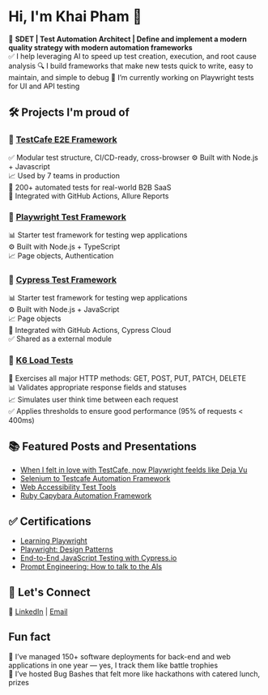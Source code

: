# Hi, I'm Khai Pham 👋

🚀 **SDET | Test Automation Architect | Define and implement a modern quality strategy with modern automation frameworks**  
✅ I help leveraging AI to speed up test creation, execution, and root cause analysis
🔍 I build frameworks that make new tests quick to write, easy to maintain, and simple to debug
🔭 I’m currently working on Playwright tests for UI and API testing  

## 🛠️ Projects I'm proud of

### 🔹 [TestCafe E2E Framework](https://github.com/khaidpham/testcafe-tests)
✅ Modular test structure, CI/CD-ready, cross-browser
⚙️ Built with Node.js + Javascript  
📈 Used by 7 teams in production  
🧪 200+ automated tests for real-world B2B SaaS  
🔧 Integrated with GitHub Actions, Allure Reports  

### 🔹 [Playwright Test Framework](https://github.com/khaidpham/playwright-tests)
📊 Starter test framework for testing wep applications  
⚙️ Built with Node.js + TypeScript  
📈 Page objects, Authentication

### 🔹 [Cypress Test Framework](https://github.com/khaidpham/cypress-tests)
📊 Starter test framework for testing wep applications  
⚙️ Built with Node.js + JavaScript  
📈 Page objects  
🔧 Integrated with GitHub Actions, Cypress Cloud  
✅ Shared as a external module  

### 🔹 [K6 Load Tests](https://github.com/khaidpham/k6)
🎯 Exercises all major HTTP methods: GET, POST, PUT, PATCH, DELETE  
📊 Validates appropriate response fields and statuses  
📈 Simulates user think time between each request  
✅ Applies thresholds to ensure good performance (95% of requests < 400ms)  

## 📚 Featured Posts and Presentations
- [When I felt in love with TestCafe, now Playwright feelds like Deja Vu](https://www.linkedin.com/posts/khaipham_testcafe-cypress-playwright-activity-7313560797530476544-2253)
- [Selenium to Testcafe Automation Framework](https://github.com/khaidpham/presentations/blob/main/Selenium-to-Testcafe-automation-framework.pdf)
- [Web Accessibility Test Tools](https://github.com/khaidpham/presentations/blob/main/Web-Accessibility-Test-Tools.pdf)
- [Ruby Capybara Automation Framework](https://github.com/khaidpham/presentations/blob/main/Ruby-Capybara-Test-Automation-Framework.pdf)

## ✅ Certifications
- [Learning Playwright](https://www.linkedin.com/learning/certificates/8ee47070c73074330afff61e970da6eb967ca2134dc5ceb25804269b645a0e61)
- [Playwright: Design Patterns](https://www.linkedin.com/learning/certificates/a3a560b233e235102ccf76a3b3bfabb60be6b854564c2f6062e3142299bbf42c)
- [End-to-End JavaScript Testing with Cypress.io](https://www.linkedin.com/learning/certificates/a8a7256bd0a3447a20ae96aded6495866dfd8c2bd465e49b626b54489ed84385)  
- [Prompt Engineering: How to talk to the AIs](https://www.linkedin.com/learning/certificates/0746cc6e01a337113a6ed7091153afb9d40edcdce6ee524c01edf93e2ca2dd76)

## 🤝 Let's Connect
🤗 [LinkedIn](https://linkedin.com/in/khaipham)  |  [Email](khaipham@gmail.com)  

## Fun fact
🧪 I’ve managed 150+ software deployments for back-end and web applications in one year — yes, I track them like battle trophies  
💬 I’ve hosted Bug Bashes that felt more like hackathons with catered lunch, prizes  
